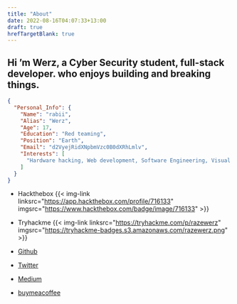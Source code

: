 ```yaml
---
title: "About"
date: 2022-08-16T04:07:33+13:00
draft: true
hrefTargetBlank: true
---
```

## Hi ’m Werz, a Cyber Security student, full-stack developer. who enjoys building and breaking things.

```json
{
  "Personal_Info": {
    "Name": "rabii",
    "Alias": "Werz",
    "Age": 17,
    "Education": "Red teaming",
    "Position": "Earth",
    "Email": "d2VyejRidXNpbmVzc0B0dXRhLmlv",
    "Interests": [
      "Hardware hacking, Web development, Software Engineering, Visual editing"
    ]
  }
}
```
- Hackthebox {{< img-link linksrc="https://app.hackthebox.com/profile/716133" imgsrc="https://www.hackthebox.com/badge/image/716133" >}}


- Tryhackme {{< img-link linksrc="https://tryhackme.com/p/razewerz" imgsrc="https://tryhackme-badges.s3.amazonaws.com/razewerz.png" >}}

- [Github](https://github.com/0xwerz)
- [Twitter](https://twitter.com/cyberwerz)
- [Medium](https://medium.com/@0xwerz)
- [buymeacoffee](https://www.buymeacoffee.com/werz)